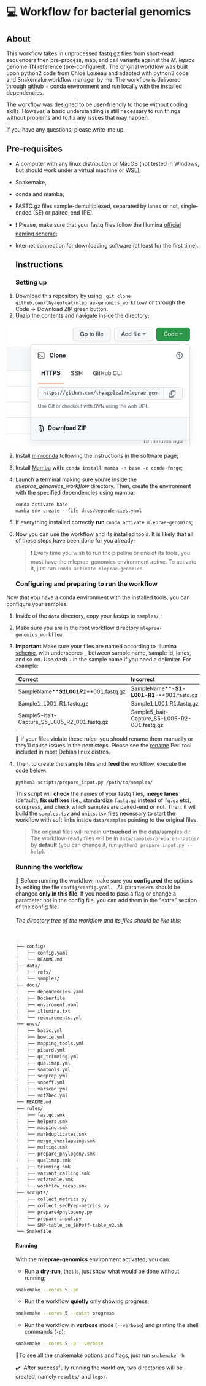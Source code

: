# :computer: Workflow for bacterial genomics 

## About

This workflow takes in unprocessed fastq.gz files from short-read sequencers then pre-process, map, and call variants against the *M. leprae* genome TN reference (pre-configured). The original workflow was built upon python2 code from Chloe Loiseau and adapted with python3 code and Snakemake workflow manager by me. The workflow is delivered through github + conda environment and run locally with the installed dependencies. 

The workflow was designed to be user-friendly to those without coding skills. However, a basic understanding is still necessary to run things without problems and to fix any issues that may happen.

If you have any questions, please write-me up. 

## Pre-requisites

* A computer with any linux distribution or MacOS (not tested in Windows, but should work under a virtual machine or WSL);

* Snakemake, 

* conda and mamba;

* FASTQ.gz files sample-demultiplexed, separated by lanes or not, single-ended (SE) or paired-end (PE). 

* :heavy_exclamation_mark: Please, make sure that your fastq files follow the Illumina [official naming scheme](https://webcache.googleusercontent.com/search?q=cache:-UCon30rVLUJ:https://support.illumina.com/help/BaseSpace_OLH_009008/Content/Source/Informatics/BS/NamingConvention_FASTQ-files-swBS.htm&cd=1&hl=en&ct=clnk&gl=br);

* Internet connection for downloading software (at least for the first time).

  ## Instructions

  ### Setting up

1. Download this repository by using ` git clone github.com/thyagoleal/mleprae-genomics_workflow/` or through the Code -> Download ZIP green button.
2. Unzip the contents and navigate inside the directory;

![image-20220715165418518](.imgs/image-20220715165418518.png)

2. Install [miniconda](https://docs.conda.io/en/latest/miniconda.html) following the instructions in the software page;

3. Install [Mamba](https://github.com/mamba-org/mamba) with: `conda install mamba -n base -c conda-forge`;

4. Launch a terminal making sure you're inside the *mleprae_genomics_workflow* directory. Then,  create the environment with the specified dependencies using mamba:

   ```shell
   conda activate base
   mamba env create --file docs/dependencies.yaml
   ```

5. If everything installed correctly **run** `conda activate mleprae-genomics`;

6. Now you can use the workflow and its installed tools. It is likely that  all of these steps have been done for you already;

   > :exclamation:  Every time you wish to run the pipeline or one of its tools, you must have the mleprae-genomics environment active. To activate it, just run `conda activate mleprae-genomics`.
   
   ### Configuring and preparing to run the workflow

Now that you have a conda environment with the installed tools, you can configure your samples.

1. Inside of the `data` directory, copy your fastqs to `samples/` ;

3. Make sure you are in the root workflow directory `mleprae-genomics_workflow`. 

3. **Important** Make sure your files are named according to Illumina [scheme](https://webcache.googleusercontent.com/search?q=cache:-UCon30rVLUJ:https://support.illumina.com/help/BaseSpace_OLH_009008/Content/Source/Informatics/BS/NamingConvention_FASTQ-files-swBS.htm&cd=1&hl=en&ct=clnk&gl=br), with underscores `_` between sample name, sample id, lanes, and so on. Use dash `-` in the sample name if you need a delimiter. For example:

   | Correct                                            | Incorrect                                          |
   | -------------------------------------------------- | -------------------------------------------------- |
   | SampleName**_**S1**_**L001**_**R1**_**001.fastq.gz | SampleName**-**S1**-**L001**-**R1**-**001.fastq.gz |
   | Sample1_L001_R1.fastq.gz                           | Sample1.L001.R1.fastq.gz                           |
   | Sample5-bait-Capture_S5_L005_R2_001.fastq.gz       | Sample5_bait-Capture_S5-L005-R2-001.fastq.gz       |

   :no_entry_sign: If your files violate these rules, you should rename them manually or they'll cause issues in the next steps. Please see the [rename](https://man7.org/linux/man-pages/man1/rename.1.html) Perl tool included in most Debian linux distros. 

4. Then, to create the sample files and **feed** the workflow, execute the code below:

   ``` shell
   python3 scripts/prepare_input.py /path/to/samples/
   ```

   This script will **check** the names of your fastq files, **merge lanes** (default), **fix suffixes** (i.e., standardize `fastq.gz` instead of `fq.gz` etc), compress, and check which samples are paired-end or not. Then, it will build the `samples.tsv` and `units.tsv` files necessary to start the workflow with soft links inside `data/samples` pointing to the original files.

   > The original files will remain **untouched** in the data/samples dir. The workflow-ready files will be in `data/samples/prepared-fastqs/` by **default** (you can change it, run `python3 prepare_input.py --help`). 

   ### Running the workflow

   :no_entry_sign: Before running the workflow, make sure you **configured** the options by editing the file `config/config.yaml. ` All parameters should be changed **only in this file**. If you need to pass a flag or change a parameter not in the config file, you can add them in the "extra" section of the config file.

   ###### The directory tree of the workflow and its files should be like this:

   ```bash
   .
   ├── config/
   │   ├── config.yaml
   │   └── README.md
   ├── data/
   │   ├── refs/
   │   └── samples/
   ├── docs/
   │   ├── dependencies.yaml
   │   ├── Dockerfile
   │   ├── enviroment.yaml
   │   ├── illumina.txt
   │   └── requirements.yml
   ├── envs/
   │   ├── basic.yml
   │   ├── bowtie.yml
   │   ├── mapping_tools.yml
   │   ├── picard.yml
   │   ├── qc_trimming.yml
   │   ├── qualimap.yml
   │   ├── samtools.yml
   │   ├── seqprep.yml
   │   ├── snpeff.yml
   │   ├── varscan.yml
   │   └── vcf2bed.yml
   ├── README.md
   ├── rules/
   │   ├── fastqc.smk
   │   ├── helpers.smk
   │   ├── mapping.smk
   │   ├── markduplicates.smk
   │   ├── merge_overlapping.smk
   │   ├── multiqc.smk
   │   ├── prepare_phylogeny.smk
   │   ├── qualimap.smk
   │   ├── trimming.smk
   │   ├── variant_calling.smk
   │   ├── vcf2table.smk
   │   └── workflow_recap.smk
   ├── scripts/
   │   ├── collect_metrics.py
   │   ├── collect_seqPrep-metrics.py
   │   ├── prepare4phylogeny.py
   │   ├── prepare-input.py
   │   └── SNP-table_to_SNPeff-table_v2.sh
   └── Snakefile
   ```

   #### Running

   With the **mleprae-genomics** environment activated, you can:

   - Run a **dry-run**, that is, just show what would be done without running;

   ```bash
   snakemake --cores 5 -pn 
   ```

   - Run the workflow **quietly** only showing progress;

   ```bash
   snakemake --cores 5 --quiet progress
   ```

   - Run the workflow in **verbose** mode (`--verbose`) and printing the shell commands (`-p`);

   ```bash
   snakemake --cores 5 -p --verbose
   ```

   :pushpin:To see all the snakemake options and flags, just run `snakemake -h`

   :heavy_check_mark: ​ After successfully running the workflow, two directories will be created, namely `results/` and `logs/`.

